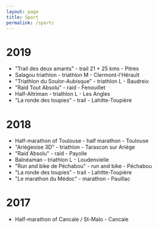 ```yaml
---
layout: page
title: Sport
permalink: /sport/
---
```

# 2019
- "Trail des deux amants" - trail 21 + 25 kms - Pitres
- Salagou triathlon - triathlon M - Clermont-l'Hérault
- "Triathlon du Soulor-Aubisque" - triathlon L - Baudreix
- "Raid Tout Absolu" - raid - Fenouillet
- Half-Altriman - triathlon L - Les Angles
- "La ronde des toupies" - trail - Lahitte-Toupière
# 2018
- Half-marathon of Toulouse - half marathon - Toulouse
- "Ariègeoise 3D" - triathlon - Tarascon sur Ariège
- "Raid Absolu" - raid - Payolle
- Balnéaman - triathlon L - Loudenvielle
- "Run and bike de Péchabou" - run and bike - Péchabou
- "La ronde des toupies" - trail - Lahitte-Toupière
- "Le marathon du Médoc" - marathon - Pauillac
# 2017
- Half-marathon of Cancale / St-Malo - Cancale
